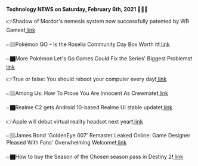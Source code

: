 <b>Technology NEWS on Saturday, February 6th, 2021</b> 📡📡📡 

👉Shadow of Mordor's nemesis system now successfully patented by WB Games❗️<a href='https://techblock.club/?p=9931'> link</a>

👉🏽Pokémon GO – Is the Roselia Community Day Box Worth it❗️<a href='https://techblock.club/?p=9933'> link</a>

👉🏿More Pokémon Let's Go Games Could Fix the Series' Biggest Problems❗️<a href='https://techblock.club/?p=9935'> link</a>

👉True or false: You should reboot your computer every day❗️<a href='https://techblock.club/?p=9937'> link</a>

👉🏽Among Us: How To Prove You Are Innocent As Crewmate❗️<a href='https://techblock.club/?p=9939'> link</a>

👉🏿Realme C2 gets Android 10-based Realme UI stable update❗️<a href='https://techblock.club/?p=9941'> link</a>

👉Apple will debut virtual reality headset next year❗️<a href='https://techblock.club/?p=9943'> link</a>

👉🏽James Bond 'GoldenEye 007' Remaster Leaked Online: Game Designer Pleased With Fans' Overwhelming Welcome❗️<a href='https://techblock.club/?p=9945'> link</a>

👉🏿How to buy the Season of the Chosen season pass in Destiny 2❗️<a href='https://techblock.club/?p=9947'> link</a>

